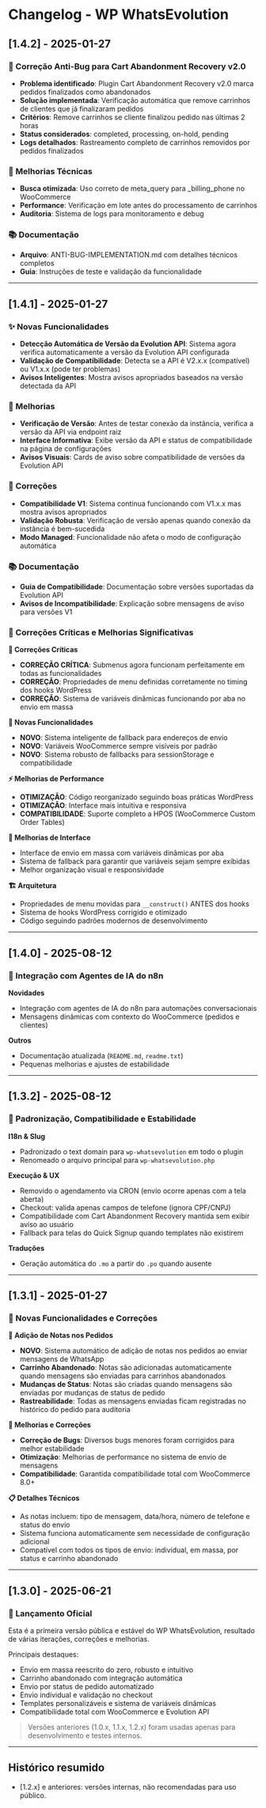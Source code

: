 # Changelog - WP WhatsEvolution

## [1.4.2] - 2025-01-27

### 🐛 Correção Anti-Bug para Cart Abandonment Recovery v2.0
- **Problema identificado**: Plugin Cart Abandonment Recovery v2.0 marca pedidos finalizados como abandonados
- **Solução implementada**: Verificação automática que remove carrinhos de clientes que já finalizaram pedidos
- **Critérios**: Remove carrinhos se cliente finalizou pedido nas últimas 2 horas
- **Status considerados**: completed, processing, on-hold, pending
- **Logs detalhados**: Rastreamento completo de carrinhos removidos por pedidos finalizados

### 🔧 Melhorias Técnicas
- **Busca otimizada**: Uso correto de meta_query para _billing_phone no WooCommerce
- **Performance**: Verificação em lote antes do processamento de carrinhos
- **Auditoria**: Sistema de logs para monitoramento e debug

### 📚 Documentação
- **Arquivo**: ANTI-BUG-IMPLEMENTATION.md com detalhes técnicos completos
- **Guia**: Instruções de teste e validação da funcionalidade

---

## [1.4.1] - 2025-01-27

### ✨ Novas Funcionalidades
- **Detecção Automática de Versão da Evolution API**: Sistema agora verifica automaticamente a versão da Evolution API configurada
- **Validação de Compatibilidade**: Detecta se a API é V2.x.x (compatível) ou V1.x.x (pode ter problemas)
- **Avisos Inteligentes**: Mostra avisos apropriados baseados na versão detectada da API

### 🔧 Melhorias
- **Verificação de Versão**: Antes de testar conexão da instância, verifica a versão da API via endpoint raiz
- **Interface Informativa**: Exibe versão da API e status de compatibilidade na página de configurações
- **Avisos Visuais**: Cards de aviso sobre compatibilidade de versões da Evolution API

### 🐛 Correções
- **Compatibilidade V1**: Sistema continua funcionando com V1.x.x mas mostra avisos apropriados
- **Validação Robusta**: Verificação de versão apenas quando conexão da instância é bem-sucedida
- **Modo Managed**: Funcionalidade não afeta o modo de configuração automática

### 📚 Documentação
- **Guia de Compatibilidade**: Documentação sobre versões suportadas da Evolution API
- **Avisos de Incompatibilidade**: Explicação sobre mensagens de aviso para versões V1

### 🐛 Correções Críticas e Melhorias Significativas

**🔧 Correções Críticas**
* **CORREÇÃO CRÍTICA**: Submenus agora funcionam perfeitamente em todas as funcionalidades
* **CORREÇÃO**: Propriedades de menu definidas corretamente no timing dos hooks WordPress
* **CORREÇÃO**: Sistema de variáveis dinâmicas funcionando por aba no envio em massa

**🚀 Novas Funcionalidades**
* **NOVO**: Sistema inteligente de fallback para endereços de envio
* **NOVO**: Variáveis WooCommerce sempre visíveis por padrão
* **NOVO**: Sistema robusto de fallbacks para sessionStorage e compatibilidade

**⚡ Melhorias de Performance**
* **OTIMIZAÇÃO**: Código reorganizado seguindo boas práticas WordPress
* **OTIMIZAÇÃO**: Interface mais intuitiva e responsiva
* **COMPATIBILIDADE**: Suporte completo a HPOS (WooCommerce Custom Order Tables)

**📱 Melhorias de Interface**
* Interface de envio em massa com variáveis dinâmicas por aba
* Sistema de fallback para garantir que variáveis sejam sempre exibidas
* Melhor organização visual e responsividade

**🏗️ Arquitetura**
* Propriedades de menu movidas para `__construct()` ANTES dos hooks
* Sistema de hooks WordPress corrigido e otimizado
* Código seguindo padrões modernos de desenvolvimento

---

## [1.4.0] - 2025-08-12
### 🤖 Integração com Agentes de IA do n8n

**Novidades**
* Integração com agentes de IA do n8n para automações conversacionais
* Mensagens dinâmicas com contexto do WooCommerce (pedidos e clientes)

**Outros**
* Documentação atualizada (`README.md`, `readme.txt`)
* Pequenas melhorias e ajustes de estabilidade

---

## [1.3.2] - 2025-08-12
### 🔧 Padronização, Compatibilidade e Estabilidade

**I18n & Slug**
* Padronizado o text domain para `wp-whatsevolution` em todo o plugin
* Renomeado o arquivo principal para `wp-whatsevolution.php`

**Execução & UX**
* Removido o agendamento via CRON (envio ocorre apenas com a tela aberta)
* Checkout: valida apenas campos de telefone (ignora CPF/CNPJ)
* Compatibilidade com Cart Abandonment Recovery mantida sem exibir aviso ao usuário
* Fallback para telas do Quick Signup quando templates não existirem

**Traduções**
* Geração automática do `.mo` a partir do `.po` quando ausente

---

## [1.3.1] - 2025-01-27
### 🚀 Novas Funcionalidades e Correções

**📝 Adição de Notas nos Pedidos**
* **NOVO**: Sistema automático de adição de notas nos pedidos ao enviar mensagens de WhatsApp
* **Carrinho Abandonado**: Notas são adicionadas automaticamente quando mensagens são enviadas para carrinhos abandonados
* **Mudanças de Status**: Notas são criadas quando mensagens são enviadas por mudanças de status de pedido
* **Rastreabilidade**: Todas as mensagens enviadas ficam registradas no histórico do pedido para auditoria

**🔧 Melhorias e Correções**
* **Correção de Bugs**: Diversos bugs menores foram corrigidos para melhor estabilidade
* **Otimização**: Melhorias de performance no sistema de envio de mensagens
* **Compatibilidade**: Garantida compatibilidade total com WooCommerce 8.0+

**📋 Detalhes Técnicos**
* As notas incluem: tipo de mensagem, data/hora, número de telefone e status do envio
* Sistema funciona automaticamente sem necessidade de configuração adicional
* Compatível com todos os tipos de envio: individual, em massa, por status e carrinho abandonado

---

## [1.3.0] - 2025-06-21
### 🚀 Lançamento Oficial

Esta é a primeira versão pública e estável do WP WhatsEvolution, resultado de várias iterações, correções e melhorias.

Principais destaques:
- Envio em massa reescrito do zero, robusto e intuitivo
- Carrinho abandonado com integração automática
- Envio por status de pedido automatizado
- Envio individual e validação no checkout
- Templates personalizáveis e sistema de variáveis dinâmicas
- Compatibilidade total com WooCommerce e Evolution API

> Versões anteriores (1.0.x, 1.1.x, 1.2.x) foram usadas apenas para desenvolvimento e testes internos.

---

## Histórico resumido

- [1.2.x] e anteriores: versões internas, não recomendadas para uso público. 